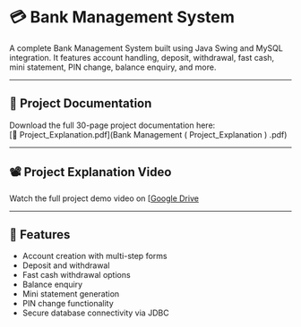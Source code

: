 # 💳 Bank Management System

A complete Bank Management System built using Java Swing and MySQL integration. It features account handling, deposit, withdrawal, fast cash, mini statement, PIN change, balance enquiry, and more.

---

## 📄 Project Documentation

Download the full 30-page project documentation here:  
[📘 Project_Explanation.pdf](Bank Management ( Project_Explanation ) .pdf)  

---

## 📽️ Project Explanation Video

Watch the full project demo video on [[Google Drive](https://drive.google.com/file/d/1sfXkIn-HijFg9KpqZsUTU_9_bl5BWW7e/view?usp=sharing](https://drive.google.com/file/d/1sfXkIn-HijFg9KpqZsUTU_9_bl5BWW7e/view))

---

## 🧩 Features

- Account creation with multi-step forms
- Deposit and withdrawal
- Fast cash withdrawal options
- Balance enquiry
- Mini statement generation
- PIN change functionality
- Secure database connectivity via JDBC
